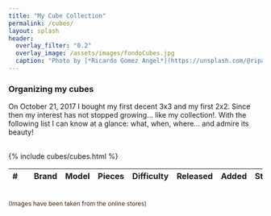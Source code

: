 ```yaml
---
title: "My Cube Collection"
permalink: /cubes/
layout: splash
header:
  overlay_filter: "0.2"
  overlay_image: /assets/images/fondoCubes.jpg
  caption: "Photo by [*Ricardo Gomez Angel*](https://unsplash.com/@ripato)"
---
```

### Organizing my cubes
On October 21, 2017 I bought my first decent 3x3 and my first 2x2. Since then my interest has not stopped growing... like my collection!. With the following list I can know at a glance: what, when, where... and admire its beauty!

<html>
  <head>
      <meta charset="UTF-8">
      <script src="/assets/js/sortable.min.js"></script><!-- https://github.hubspot.com/sortable/ -->
      <link rel="stylesheet" type="text/css" href="/assets/css/sortable-theme-minimal.css">
  </head>

  <style type="text/css">
    img {
      width: 100%;
      height: auto;
    }
  </style>
  <body>
  
  <br/>
  <table data-sortable>
      <thead>
          <tr>
              <th style="text-align: right;">#</th>
              <th data-sortable="false" style="text-align: center;"><span class="fas fa-camera"></span></th>
              <th>Brand</th>
              <th>Model</th>
              <th style="text-align: right;">Pieces</th>
              <th style="text-align: center;">Difficulty</th>
              <th style="text-align: center;">Released</th>
              <th style="text-align: center;">Added</th>
              <th>Store</th>
          </tr>
      </thead>
      <tbody>
        <!-- file must be in _includes/cubes -->
        {% include cubes/cubes.html %}
      </tbody>
  </table>

<br/>
<span style="color: #382110; font-size: 12px;">(Images have been taken from the online stores)</span><br/>
  </body>
</html>

